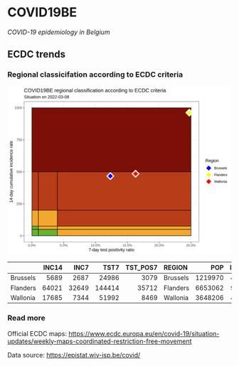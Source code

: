 
# COVID19BE

*COVID-19 epidemiology in Belgium*

## ECDC trends

### Regional classicifation according to ECDC criteria

![](COVID9BE-ecdc-trend.png)

|          | INC14 |  INC7 |   TST7 | TST\_POS7 | REGION   |     POP | INC14\_RT |       PR7 |          GR |
| :------- | ----: | ----: | -----: | --------: | :------- | ------: | --------: | --------: | ----------: |
| Brussels |  5689 |  2687 |  24986 |      3079 | Brussels | 1219970 |  466.3229 | 0.1232290 | \-0.1049300 |
| Flanders | 64021 | 32649 | 144414 |     35712 | Flanders | 6653062 |  962.2787 | 0.2472890 |   0.0407051 |
| Wallonia | 17685 |  7344 |  51992 |      8469 | Wallonia | 3648206 |  484.7588 | 0.1628904 | \-0.2898172 |

### Read more

Official ECDC maps:
<https://www.ecdc.europa.eu/en/covid-19/situation-updates/weekly-maps-coordinated-restriction-free-movement>

Data source: <https://epistat.wiv-isp.be/covid/>
